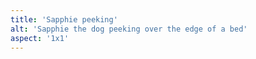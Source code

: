 ```yaml
---
title: 'Sapphie peeking'
alt: 'Sapphie the dog peeking over the edge of a bed'
aspect: '1x1'
---
```

